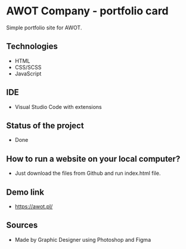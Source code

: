 # AWOT Company - portfolio card 

Simple portfolio site for AWOT.

## Technologies
- HTML
- CSS/SCSS
- JavaScript

## IDE
- Visual Studio Code with extensions

## Status of the project
- Done

## How to run a website on your local computer?
- Just download the files from Github and run index.html file.

## Demo link
- https://awot.pl/

## Sources
- Made by Graphic Designer using Photoshop and Figma
